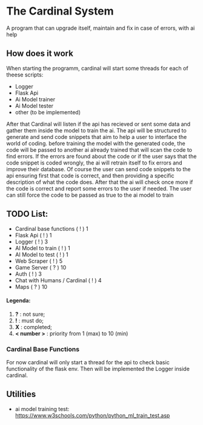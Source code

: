 # The Cardinal System
A program that can upgrade itself, maintain and fix in case of errors, with ai help


## How does it work

When starting the programm, cardinal will start some threads for each of theese scripts:
 - Logger
 - Flask Api
 - Ai Model trainer
 - Ai Model tester
 - other (to be implemented)

After that Cardinal will listen if the api has recieved or sent some data and gather 
them inside the model to train the ai. The api will be structured to generate and
send code snippets that aim to help a user to interface the world of coding.
before training the model with the generated code, the code will be passed to another ai
already trained that will scan the code to find errors. If the errors are found about the code
or if the user says that the code snippet is coded wrongly, the ai will retrain itself to fix errors
and improve their database. Of course the user can send code snippets to the api ensuring first that 
code is correct, and then providing a specific description of what the code does.
After that the ai will check once more if the code is correct and report some errors to the user if needed.
The user can still force the code to be passed as true to the ai model to train

## TODO List: 
 - Cardinal base functions ( ! ) 1
 - Flask Api ( ! ) 1
 - Logger ( ! ) 3
 - AI Model to train ( ! ) 1
 - AI Model to test ( ! ) 1
 - Web Scraper ( ! ) 5
 - Game Server ( ? ) 10
 - Auth ( ! ) 3
 - Chat with Humans / Cardinal ( ! ) 4
 - Maps ( ? ) 10

#### Legenda:
 1. **?** : not sure;
 2. **!** : must do;
 3. **X** : completed;
 4. **< number >** : priority from 1 (max) to 10 (min)

### Cardinal Base Functions
For now cardinal will only start a thread for the api to check basic functionality of the flask env.
Then will be implemented the Logger inside cardinal.

## Utilities
 - ai model training test: https://www.w3schools.com/python/python_ml_train_test.asp
